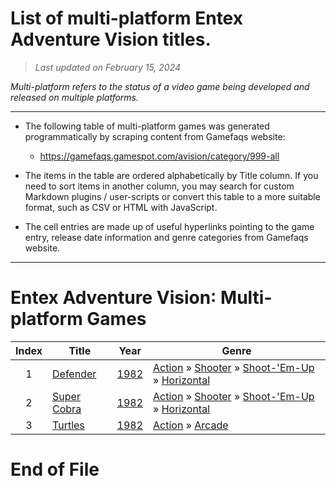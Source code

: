 ﻿# List of multi-platform Entex Adventure Vision titles.

> *Last updated on February 15, 2024*

_Multi-platform refers to the status of a video game being developed and released on multiple platforms._

-----------------------------

 - The following table of multi-platform games was generated programmatically by scraping content from Gamefaqs website: 

    - https://gamefaqs.gamespot.com/avision/category/999-all
      
 - The items in the table are ordered alphabetically by Title column. If you need to sort items in another column, you may search for custom Markdown plugins / user-scripts or convert this table to a more suitable format, such as CSV or HTML with JavaScript.

 - The cell entries are made up of useful hyperlinks pointing to the game entry, release date information and genre categories from Gamefaqs website.

-----------------------------
# Entex Adventure Vision∶ Multi-platform Games
|Index|Title|Year|Genre|
|:--:|--|--|--|
|1|<a href="https://gamefaqs.gamespot.com/avision/929241-defender" target="_blank" rel="noopener noreferrer">Defender</a>|<a href="https://gamefaqs.gamespot.com/avision/929241-defender/data" target="_blank" rel="noopener noreferrer">1982</a>|<a href="https://gamefaqs.gamespot.com/avision/category/54-action" target="_blank" rel="noopener noreferrer">Action</a> &raquo; <a href="https://gamefaqs.gamespot.com/avision/category/55-action-shooter" target="_blank" rel="noopener noreferrer">Shooter</a> &raquo; <a href="https://gamefaqs.gamespot.com/avision/category/313-action-shooter-shoot-em-up" target="_blank" rel="noopener noreferrer">Shoot-&#039;Em-Up</a> &raquo; <a href="https://gamefaqs.gamespot.com/avision/category/185-action-shooter-shoot-em-up-horizontal" target="_blank" rel="noopener noreferrer">Horizontal</a>|
|2|<a href="https://gamefaqs.gamespot.com/avision/929243-super-cobra" target="_blank" rel="noopener noreferrer">Super Cobra</a>|<a href="https://gamefaqs.gamespot.com/avision/929243-super-cobra/data" target="_blank" rel="noopener noreferrer">1982</a>|<a href="https://gamefaqs.gamespot.com/avision/category/54-action" target="_blank" rel="noopener noreferrer">Action</a> &raquo; <a href="https://gamefaqs.gamespot.com/avision/category/55-action-shooter" target="_blank" rel="noopener noreferrer">Shooter</a> &raquo; <a href="https://gamefaqs.gamespot.com/avision/category/313-action-shooter-shoot-em-up" target="_blank" rel="noopener noreferrer">Shoot-&#039;Em-Up</a> &raquo; <a href="https://gamefaqs.gamespot.com/avision/category/185-action-shooter-shoot-em-up-horizontal" target="_blank" rel="noopener noreferrer">Horizontal</a>|
|3|<a href="https://gamefaqs.gamespot.com/avision/929244-turtles" target="_blank" rel="noopener noreferrer">Turtles</a>|<a href="https://gamefaqs.gamespot.com/avision/929244-turtles/data" target="_blank" rel="noopener noreferrer">1982</a>|<a href="https://gamefaqs.gamespot.com/avision/category/54-action" target="_blank" rel="noopener noreferrer">Action</a> &raquo; <a href="https://gamefaqs.gamespot.com/avision/category/289-action-arcade" target="_blank" rel="noopener noreferrer">Arcade</a>|

# End of File
